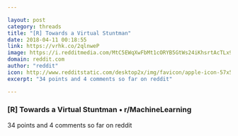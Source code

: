 ```yaml
---

layout: post
category: threads
title: "[R] Towards a Virtual Stuntman"
date: 2018-04-11 00:18:55
link: https://vrhk.co/2qlnweP
image: https://i.redditmedia.com/MtC5EWqXwFbMt1cORYB5GtWs24iKhsrtAcTLx9bCNbM.jpg?w=320&s=cc8012619966d0f662a942631992d58f
domain: reddit.com
author: "reddit"
icon: http://www.redditstatic.com/desktop2x/img/favicon/apple-icon-57x57.png
excerpt: "34 points and 4 comments so far on reddit"

---
```


### [R] Towards a Virtual Stuntman • r/MachineLearning

34 points and 4 comments so far on reddit
